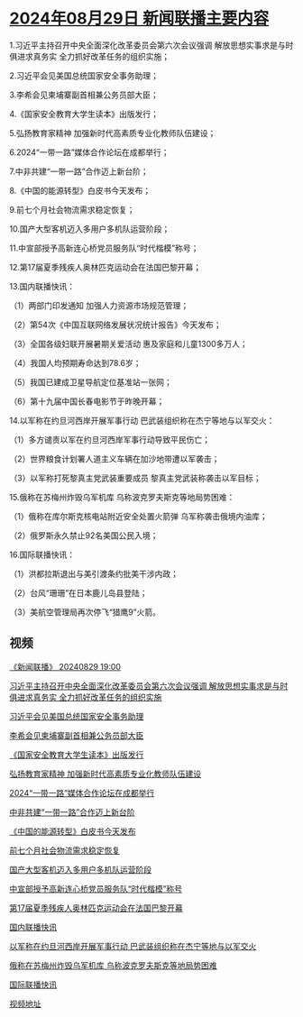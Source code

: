 # [2024年08月29日 新闻联播主要内容](https://tv.cctv.com/lm/xwlb/day/20240829.shtml)

1.习近平主持召开中央全面深化改革委员会第六次会议强调 解放思想实事求是与时俱进求真务实 全力抓好改革任务的组织实施；

2.习近平会见美国总统国家安全事务助理；

3.李希会见柬埔寨副首相兼公务员部大臣；

4.《国家安全教育大学生读本》出版发行；

5.弘扬教育家精神 加强新时代高素质专业化教师队伍建设；

6.2024“一带一路”媒体合作论坛在成都举行；

7.中非共建“一带一路”合作迈上新台阶；

8.《中国的能源转型》白皮书今天发布；

9.前七个月社会物流需求稳定恢复；

10.国产大型客机迈入多用户多机队运营阶段；

11.中宣部授予高新连心桥党员服务队“时代楷模”称号；

12.第17届夏季残疾人奥林匹克运动会在法国巴黎开幕；

13.国内联播快讯：

（1）两部门印发通知 加强人力资源市场规范管理；

（2）第54次《中国互联网络发展状况统计报告》今天发布；

（3）全国各级妇联开展暑期关爱活动 惠及家庭和儿童1300多万人；

（4）我国人均预期寿命达到78.6岁；

（5）我国已建成卫星导航定位基准站一张网；

（6）第十九届中国长春电影节于昨晚开幕；

14.以军称在约旦河西岸开展军事行动 巴武装组织称在杰宁等地与以军交火：

（1）多方谴责以军在约旦河西岸军事行动导致平民伤亡；

（2）世界粮食计划署人道主义车辆在加沙地带遭以军袭击；

（3）以军称打死黎真主党武装重要成员 黎真主党武装称袭击以军目标；

15.俄称在苏梅州炸毁乌军机库 乌称波克罗夫斯克等地局势困难：

（1）俄称在库尔斯克核电站附近安全处置火箭弹 乌军称袭击俄境内油库；

（2）俄罗斯永久禁止92名美国公民入境；

16.国际联播快讯：

（1）洪都拉斯退出与美引渡条约批美干涉内政；

（2）台风“珊珊”在日本鹿儿岛县登陆；

（3）美航空管理局再次停飞“猎鹰9”火箭。

## 视频

[《新闻联播》 20240829 19:00](https://tv.cctv.com/2024/08/29/VIDEI54SYKmyQpUHQPp483AQ240829.shtml)

[习近平主持召开中央全面深化改革委员会第六次会议强调 解放思想实事求是与时俱进求真务实 全力抓好改革任务的组织实施](https://tv.cctv.com/2024/08/29/VIDEp5YRV8mc13DsLAOAHe0G240829.shtml)

[习近平会见美国总统国家安全事务助理](https://tv.cctv.com/2024/08/29/VIDEOxBbQ4IGmbWx0wJZb5yA240829.shtml)

[李希会见柬埔寨副首相兼公务员部大臣](https://tv.cctv.com/2024/08/29/VIDEuOxRA4jgITIqiJ9O3aJz240829.shtml)

[《国家安全教育大学生读本》出版发行](https://tv.cctv.com/2024/08/29/VIDEavnSiP4UTFSP4cdSxf06240829.shtml)

[弘扬教育家精神 加强新时代高素质专业化教师队伍建设](https://tv.cctv.com/2024/08/29/VIDE2YmERIUW7bPeE45cccTE240829.shtml)

[2024“一带一路”媒体合作论坛在成都举行](https://tv.cctv.com/2024/08/29/VIDEQyaZf2FJPHdQX6Hs19Qu240829.shtml)

[中非共建“一带一路”合作迈上新台阶](https://tv.cctv.com/2024/08/29/VIDEyiZGhLjJcvFcUazsCU1r240829.shtml)

[《中国的能源转型》白皮书今天发布](https://tv.cctv.com/2024/08/29/VIDEgCUqASwXZHQLYUvCFoSz240829.shtml)

[前七个月社会物流需求稳定恢复](https://tv.cctv.com/2024/08/29/VIDEXa5Dl1FjQHANAw6wGDvH240829.shtml)

[国产大型客机迈入多用户多机队运营阶段](https://tv.cctv.com/2024/08/29/VIDElJ7e89re8XvLs1wOQy0Q240829.shtml)

[中宣部授予高新连心桥党员服务队“时代楷模”称号](https://tv.cctv.com/2024/08/29/VIDEoEmsgznHW2z8h3qykYuj240829.shtml)

[第17届夏季残疾人奥林匹克运动会在法国巴黎开幕](https://tv.cctv.com/2024/08/29/VIDEg7wOFSlk1wQBUJLG8z8Q240829.shtml)

[国内联播快讯](https://tv.cctv.com/2024/08/29/VIDEtwRX6ZyumNDW3utPSpVI240829.shtml)

[以军称在约旦河西岸开展军事行动 巴武装组织称在杰宁等地与以军交火](https://tv.cctv.com/2024/08/29/VIDEwDjPtzYzlFGsFBZpI97p240829.shtml)

[俄称在苏梅州炸毁乌军机库 乌称波克罗夫斯克等地局势困难](https://tv.cctv.com/2024/08/29/VIDEkRnuuTl3aExNMaV66FP3240829.shtml)

[国际联播快讯](https://tv.cctv.com/2024/08/29/VIDE7DRdfrzXWCsUrfnvMPn1240829.shtml)

[视频地址](https://tv.cctv.com/lm/xwlb/day/20240829.shtml) 

